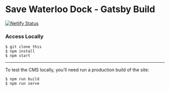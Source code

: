 # Save Waterloo Dock - Gatsby Build

[![Netlify Status](https://api.netlify.com/api/v1/badges/bd12f4eb-3e42-4594-a3d7-df353a51e1c3/deploy-status)](https://app.netlify.com/sites/naughty-galileo-35971c/deploys)


### Access Locally
```
$ git clone this
$ npm install
$ npm start
```
---

To test the CMS locally, you'll need run a production build of the site:
```
$ npm run build
$ npm run serve
```
